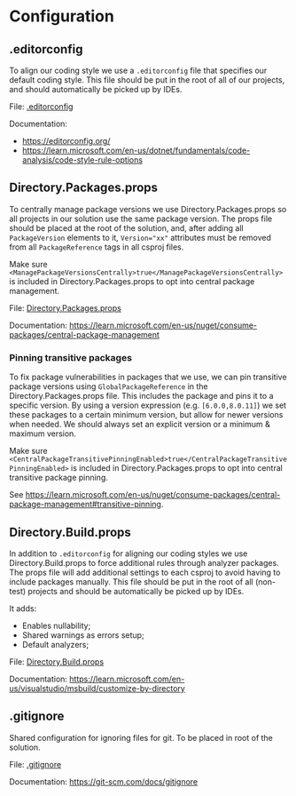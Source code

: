 ﻿# Configuration

## .editorconfig

To align our coding style we use a `.editorconfig` file that specifies our default coding style. This
file should be put in the root of all of our projects, and should automatically be picked up by IDEs.

File: [.editorconfig](.editorconfig)

Documentation: 
- https://editorconfig.org/
- https://learn.microsoft.com/en-us/dotnet/fundamentals/code-analysis/code-style-rule-options

## Directory.Packages.props

To centrally manage package versions we use Directory.Packages.props so all projects in our solution
use the same package version. The props file should be placed at the root of the solution,
and, after adding all `PackageVersion` elements to it, `Version="xx"` attributes must be
removed from all `PackageReference` tags in all csproj files.

Make sure `<ManagePackageVersionsCentrally>true</ManagePackageVersionsCentrally>` is included in
Directory.Packages.props to opt into central package management.

File: [Directory.Packages.props](Directory.Packages.props)

Documentation: https://learn.microsoft.com/en-us/nuget/consume-packages/central-package-management

### Pinning transitive packages

To fix package vulnerabilities in packages that we use, we can pin transitive package versions using
`GlobalPackageReference` in the Directory.Packages.props file. This includes the package and pins
it to a specific version. By using a version expression (e.g. `[6.0.0,8.0.11]`) we set these packages
to a certain minimum version, but allow for newer versions when needed. We should always set an explicit
version or a minimum & maximum version.

Make sure `<CentralPackageTransitivePinningEnabled>true</CentralPackageTransitivePinningEnabled>` is
included in Directory.Packages.props to opt into central transitive package pinning.

See https://learn.microsoft.com/en-us/nuget/consume-packages/central-package-management#transitive-pinning.

## Directory.Build.props

In addition to `.editorconfig` for aligning our coding styles we use Directory.Build.props to force
additional rules through analyzer packages. The props file will add additional settings to each csproj
to avoid having to include packages manually. This file should be put in the root of all (non-test) projects
and should be automatically be picked up by IDEs.

It adds:
- Enables nullability;
- Shared warnings as errors setup;
- Default analyzers;

File: [Directory.Build.props](Directory.Build.props)

Documentation: https://learn.microsoft.com/en-us/visualstudio/msbuild/customize-by-directory

## .gitignore

Shared configuration for ignoring files for git.
To be placed in root of the solution.

File: [.gitignore](./../../.gitignore)

Documentation: https://git-scm.com/docs/gitignore